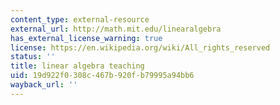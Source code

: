 ```yaml
---
content_type: external-resource
external_url: http://math.mit.edu/linearalgebra
has_external_license_warning: true
license: https://en.wikipedia.org/wiki/All_rights_reserved
status: ''
title: linear algebra teaching
uid: 19d922f0-308c-467b-920f-b79995a94bb6
wayback_url: ''
---
```

